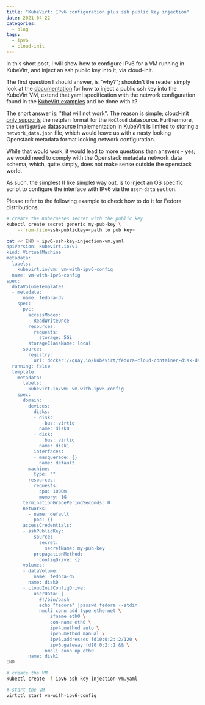 ```yaml
---
title: "KubeVirt: IPv6 configuration plus ssh public key injection"
date: 2021-04-22
categories:
  - blog
tags:
  - ipv6
  - cloud-init
---
```


In this short post, I will show how to configure IPv6 for a VM running in
KubeVirt, and inject an ssh public key into it, via cloud-init.

The first question I should answer, is "why?"; shouldn't the reader simply
look at the
[documentation](https://kubevirt.io/user-guide/virtual_machines/accessing_virtual_machines/#static-ssh-key-injection-via-cloud-init)
for how to inject a public ssh key into the KubeVirt VM, extend that yaml
specification with the network configuration found in the
[KubeVirt examples](https://github.com/kubevirt/kubevirt/blob/ccfdfd80a12a18963e23cd131582134e3bd9b974/examples/vmi-masquerade.yaml#L40)
and be done with it?

The short answer is: "that will not work". The reason is simple; cloud-init
[only supports](https://cloudinit.readthedocs.io/en/latest/topics/network-config.html#network-configuration-sources)
the netplan format for the `NoCloud` datasource. Furthermore, the `ConfigDrive`
datasource implementation in KubeVirt is limited to storing a
`network_data.json` file, which would leave us with a nasty looking Openstack
metadata format looking network configuration.

While that would work, it would lead to more questions than answers - yes; we
would need to comply with the Openstack metadata network_data schema, which,
quite simply, does not make sense outside the openstack world.

As such, the simplest (I like simple) way out, is to inject an OS specific
script to configure the interface with IPv6 via the `user-data` section.

Please refer to the following example to check how to do it for Fedora
distributions:
```bash
# create the Kubernetes secret with the public key
kubectl create secret generic my-pub-key \
    --from-file=ssh-publickey=<path to pub key>

cat << END > ipv6-ssh-key-injection-vm.yaml
apiVersion: kubevirt.io/v1
kind: VirtualMachine
metadata:
  labels:
    kubevirt.io/vm: vm-with-ipv6-config
  name: vm-with-ipv6-config
spec:
  dataVolumeTemplates:
  - metadata:
      name: fedora-dv
    spec:
      pvc:
        accessModes:
        - ReadWriteOnce
        resources:
          requests:
            storage: 5Gi
        storageClassName: local
      source:
        registry:
          url: docker://quay.io/kubevirt/fedora-cloud-container-disk-demo
  running: false
  template:
    metadata:
      labels:
        kubevirt.io/vm: vm-with-ipv6-config
    spec:
      domain:
        devices:
          disks:
          - disk:
              bus: virtio
            name: disk0
          - disk:
              bus: virtio
            name: disk1
          interfaces:
          - masquerade: {}
            name: default
        machine:
          type: ""
        resources:
          requests:
            cpu: 1000m
            memory: 1G
      terminationGracePeriodSeconds: 0
      networks:
        - name: default
          pod: {}
      accessCredentials:
      - sshPublicKey:
          source:
            secret:
              secretName: my-pub-key
          propagationMethod:
            configDrive: {}
      volumes:
      - dataVolume:
          name: fedora-dv
        name: disk0
      - cloudInitConfigDrive:
          userData: |-
            #!/bin/bash
            echo "fedora" |passwd fedora --stdin
            nmcli conn add type ethernet \
                ifname eth0 \
                con-name eth0 \
                ipv4.method auto \
                ipv6.method manual \
                ipv6.addresses fd10:0:2::2/120 \
                ipv6.gateway fd10:0:2::1 && \
              nmcli conn up eth0
        name: disk1
END

# create the VM
kubectl create -f ipv6-ssh-key-injection-vm.yaml

# start the VM
virtctl start vm-with-ipv6-config
```
